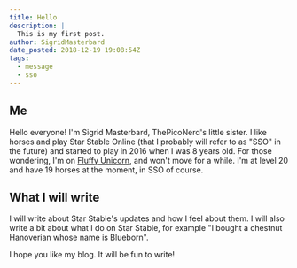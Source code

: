 ```yaml
---
title: Hello
description: |
  This is my first post.
author: SigridMasterbard
date_posted: 2018-12-19 19:08:54Z
tags:
  - message
  - sso
---
```


## Me

Hello everyone! I'm Sigrid Masterbard, ThePicoNerd's little sister. I like horses and play Star Stable Online (that I probably will refer to as "SSO" in the future) and started to play in 2016 when I was 8 years old. For those wondering, I'm on [Fluffy Unicorn](http://jorvikipedia.wikia.com/wiki/Fluffy_Unicorn), and won't move for a while. I'm at level 20 and have 19 horses at the moment, in SSO of course.

## What I will write

I will write about Star Stable's updates and how I feel about them. I will also write a bit about what I do on Star Stable, for example "I bought a chestnut Hanoverian whose name is Blueborn".

I hope you like my blog. It will be fun to write!
